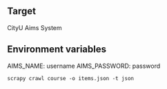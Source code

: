 Target
---
CityU Aims System

Environment variables
---
AIMS_NAME: username
AIMS_PASSWORD: password

`scrapy crawl course -o items.json -t json`
